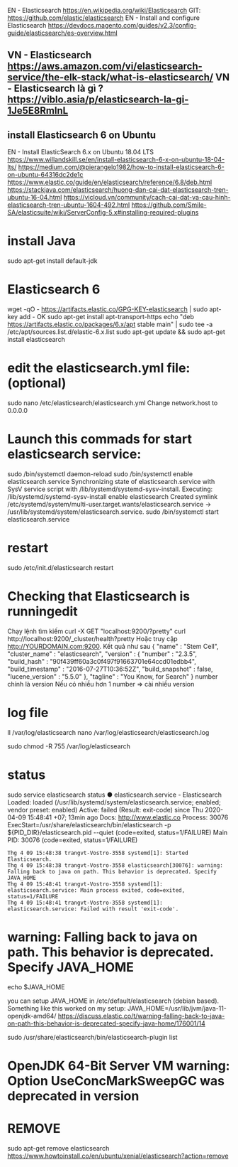 EN - Elasticsearch
    https://en.wikipedia.org/wiki/Elasticsearch
GIT:
    https://github.com/elastic/elasticsearch
EN - Install and configure Elasticsearch
    https://devdocs.magento.com/guides/v2.3/config-guide/elasticsearch/es-overview.html

VN - Elasticsearch
    https://aws.amazon.com/vi/elasticsearch-service/the-elk-stack/what-is-elasticsearch/
VN - Elasticsearch là gì ?
    https://viblo.asia/p/elasticsearch-la-gi-1Je5E8RmlnL
---------------------------------------------

## install Elasticsearch 6 on Ubuntu

EN - Install ElasticSearch 6.x on Ubuntu 18.04 LTS
	https://www.willandskill.se/en/install-elasticsearch-6-x-on-ubuntu-18-04-lts/
    https://medium.com/@pierangelo1982/how-to-install-elasticsearch-6-on-ubuntu-64316dc2de1c
    https://www.elastic.co/guide/en/elasticsearch/reference/6.8/deb.html
	https://stackjava.com/elasticsearch/huong-dan-cai-dat-elasticsearch-tren-ubuntu-16-04.html
	https://vicloud.vn/community/cach-cai-dat-va-cau-hinh-elasticsearch-tren-ubuntu-1604-492.html
	https://github.com/Smile-SA/elasticsuite/wiki/ServerConfig-5.x#installing-required-plugins

# install Java
sudo apt-get install default-jdk

# Elasticsearch 6
wget -qO - https://artifacts.elastic.co/GPG-KEY-elasticsearch | sudo apt-key add -
	OK
sudo apt-get install apt-transport-https
echo "deb https://artifacts.elastic.co/packages/6.x/apt stable main" | sudo tee -a /etc/apt/sources.list.d/elastic-6.x.list
sudo apt-get update && sudo apt-get install elasticsearch

# edit the elasticsearch.yml file: (optional)
sudo nano /etc/elasticsearch/elasticsearch.yml
	Change network.host to 0.0.0.0

# Launch this commads for start elasticsearch service:
sudo /bin/systemctl daemon-reload
sudo /bin/systemctl enable elasticsearch.service
	Synchronizing state of elasticsearch.service with SysV service script with /lib/systemd/systemd-sysv-install.
	Executing: /lib/systemd/systemd-sysv-install enable elasticsearch
	Created symlink /etc/systemd/system/multi-user.target.wants/elasticsearch.service → /usr/lib/systemd/system/elasticsearch.service.
sudo /bin/systemctl start elasticsearch.service

# restart
sudo /etc/init.d/elasticsearch restart

# Checking that Elasticsearch is runningedit
Chạy lệnh tìm kiếm 
	curl -X GET "localhost:9200/?pretty"
	curl http://localhost:9200/_cluster/health?pretty
Hoặc truy cập 
	http://YOURDOMAIN.com:9200.
Kết quả như sau
{
  "name" : "Stem Cell",
  "cluster_name" : "elasticsearch",
  "version" : {
    "number" : "2.3.5",
    "build_hash" : "90f439ff60a3c0f497f91663701e64ccd01edbb4",
    "build_timestamp" : "2016-07-27T10:36:52Z",
    "build_snapshot" : false,
    "lucene_version" : "5.5.0"
  },
  "tagline" : "You Know, for Search"
}
number chính là version
Nếu có nhiều hơn 1 number => cài nhiều version


# log file
ll /var/log/elasticsearch
nano /var/log/elasticsearch/elasticsearch.log

sudo chmod -R 755 /var/log/elasticsearch

# status
sudo service elasticsearch status
 	● elasticsearch.service - Elasticsearch
   	Loaded: loaded (/usr/lib/systemd/system/elasticsearch.service; enabled; vendor preset: enabled)
	Active: failed (Result: exit-code) since Thu 2020-04-09 15:48:41 +07; 13min ago
	 Docs: http://www.elastic.co
	Process: 30076 ExecStart=/usr/share/elasticsearch/bin/elasticsearch -p ${PID_DIR}/elasticsearch.pid --quiet (code=exited, status=1/FAILURE)
	Main PID: 30076 (code=exited, status=1/FAILURE)

	Thg 4 09 15:48:38 trangvt-Vostro-3558 systemd[1]: Started Elasticsearch.
	Thg 4 09 15:48:38 trangvt-Vostro-3558 elasticsearch[30076]: warning: Falling back to java on path. This behavior is deprecated. Specify JAVA_HOME
	Thg 4 09 15:48:41 trangvt-Vostro-3558 systemd[1]: elasticsearch.service: Main process exited, code=exited, status=1/FAILURE
	Thg 4 09 15:48:41 trangvt-Vostro-3558 systemd[1]: elasticsearch.service: Failed with result 'exit-code'.

# warning: Falling back to java on path. This behavior is deprecated. Specify JAVA_HOME
echo $JAVA_HOME

you can setup JAVA_HOME in /etc/default/elasticsearch (debian based). Something like this worked on my setup:
JAVA_HOME=/usr/lib/jvm/java-11-openjdk-amd64/
https://discuss.elastic.co/t/warning-falling-back-to-java-on-path-this-behavior-is-deprecated-specify-java-home/176001/14

sudo /usr/share/elasticsearch/bin/elasticsearch-plugin list

# OpenJDK 64-Bit Server VM warning: Option UseConcMarkSweepGC was deprecated in version 


# REMOVE
sudo apt-get remove elasticsearch
https://www.howtoinstall.co/en/ubuntu/xenial/elasticsearch?action=remove
